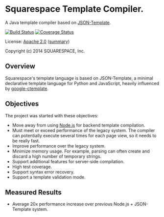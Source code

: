 
# Squarespace Template Compiler.

A Java template compiler based on [JSON-Template][jsont].

[![Build Status](https://travis-ci.org/Squarespace/template-compiler.svg?branch=master)](https://travis-ci.org/Squarespace/template-compiler) 
[![Coverage Status](https://coveralls.io/repos/github/Squarespace/template-compiler/badge.svg?branch=master)](https://coveralls.io/github/Squarespace/template-compiler?branch=master)

License: [Apache 2.0](LICENSE) ([summary][license-tldr])

Copyright (c) 2014 SQUARESPACE, Inc.

## Overview

Squarespace's template language is based on JSON-Template, a minimal
declarative template language for Python and JavaScript, heavily influenced by
[google-ctemplate][goog-ct].


## Objectives

The project was started with these objectives:

 * Move away from using [Node.js][nodejs] for backend template compilation.
 * Must meet or exceed performance of the legacy system. The compiler can
   potentially execute several times for each page view, so it needs to be
   really fast.
 * Improve performance over the legacy system.
 * Minimize memory usage. For example, parsing can often create and discard a
   high number of temporary strings.
 * Support additional features for server-side compilation.
 * High test coverage.
 * Support syntax error recovery.
 * Support a template validation mode.


## Measured Results

 * Average 20x performance increase over previous Node.js + JSON-Template
   system.


[license-tldr]:
https://tldrlegal.com/license/apache-license-2.0-(apache-2.0) "Apache 2.0 tl;dr"

[jsont]:
http://json-template.googlecode.com/svn/trunk/doc/Introducing-JSON-Template.html

[nodejs]:
http://nodejs.org

[goog-ct]:
https://code.google.com/p/ctemplate/


